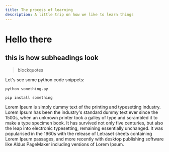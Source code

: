 ```yaml
---
title: The process of learning
description: A little trip on how we like to learn things
---
```


# Hello there

## this is how subheadings look

> blockquotes

Let's see some python code snippets:

```
python something.py
```
 
>

```
pip install something
```

Lorem Ipsum is simply dummy text of the printing and typesetting industry. Lorem Ipsum has been the industry's standard dummy text ever since the 1500s, when an unknown printer took a galley of type and scrambled it to make a type specimen book. It has survived not only five centuries, but also the leap into electronic typesetting, remaining essentially unchanged. It was popularised in the 1960s with the release of Letraset sheets containing Lorem Ipsum passages, and more recently with desktop publishing software like Aldus PageMaker including versions of Lorem Ipsum.